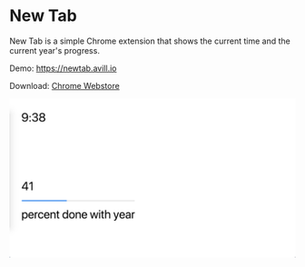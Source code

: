 # New Tab

New Tab is a simple Chrome extension that shows the current time and the current year's progress.

Demo: https://newtab.avill.io

Download: [Chrome Webstore](https://chrome.google.com/webstore/detail/new-tab/bfldknpmgpbfcnjolghejmaepnoamill)

![newtab](./assets/newtab.png)
